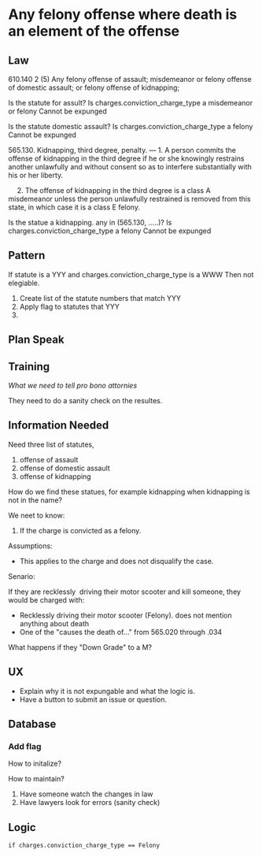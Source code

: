 # Any felony offense where death is an element of the offense

## Law

610.140 2 (5)  Any felony offense of assault; misdemeanor or felony offense of domestic assault; or felony offense of kidnapping;

Is the statute for assult?
   Is charges.conviction_charge_type a misdemeanor or felony
       Cannot be expunged

Is the statute domestic assault?
   Is charges.conviction_charge_type a felony
       Cannot be expunged
       
       
       
565.130.  Kidnapping, third degree, penalty. — 1.  A person commits the offense of kidnapping in the third degree if he or she knowingly restrains another unlawfully and without consent so as to interfere substantially with his or her liberty.

  2.  The offense of kidnapping in the third degree is a class A misdemeanor unless the person unlawfully restrained is removed from this state, in which case it is a class E felony.


Is the statue a kidnapping. any in  (565.130, .....)?
   Is charges.conviction_charge_type a felony
       Cannot be expunged
       
       
## Pattern

If statute is a YYY
and charges.conviction_charge_type is a WWW
Then not elegiable.

1. Create list of the statute numbers that match YYY
2. Apply flag to statutes that YYY
3. 

## Plan Speak

## Training

*What we need to tell pro bono attornies* 

They need to do a sanity check on the resultes.


## Information Needed

Need three list of statutes,  

1. offense of assault
2. offense of domestic assault
3. offense of kidnapping

How do we find these statues, for example kidnapping when kidnapping is not in the name?



We neet to know:

1. If the charge is convicted as a felony.


Assumptions:

* This applies to the charge and does not disqualify the case.
  
Senario:

If they are recklessly  driving their motor scooter and kill someone, they would be charged with:
* Recklessly driving their motor scooter (Felony). does not mention anything about death
* One of the "causes the death of..." from 565.020 through .034

What happens if they "Down Grade" to a M?


## UX

* Explain why it is not expungable and what the logic is.
* Have a button to submit an issue or question.


## Database




### Add  flag



How to initalize?



How to maintain?

1. Have someone watch the changes in law
2. Have lawyers look for errors (sanity check)

## Logic

```
if charges.conviction_charge_type == Felony

```

